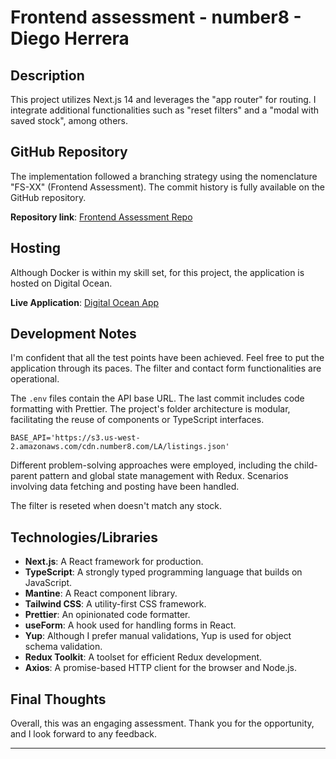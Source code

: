 # Frontend assessment - number8 - Diego Herrera

## Description

This project utilizes Next.js 14 and leverages the "app router" for routing. I integrate additional functionalities such as "reset filters" and a "modal with saved stock", among others.

## GitHub Repository

The implementation followed a branching strategy using the nomenclature "FS-XX" (Frontend Assessment). The commit history is fully available on the GitHub repository.

**Repository link**: [Frontend Assessment Repo](https://github.com/diegodevdan/ft-assessment-n8-dh)

## Hosting

Although Docker is within my skill set, for this project, the application is hosted on Digital Ocean.

**Live Application**: [Digital Ocean App](https://squid-app-ghmm3.ondigitalocean.app/)

## Development Notes

I'm confident that all the test points have been achieved. Feel free to put the application through its paces. The filter and contact form functionalities are operational.

The `.env` files contain the API base URL. The last commit includes code formatting with Prettier. The project's folder architecture is modular, facilitating the reuse of components or TypeScript interfaces.

`BASE_API='https://s3.us-west-2.amazonaws.com/cdn.number8.com/LA/listings.json'`

Different problem-solving approaches were employed, including the child-parent pattern and global state management with Redux. Scenarios involving data fetching and posting have been handled.

The filter is reseted when doesn't match any stock. 

## Technologies/Libraries

- **Next.js**: A React framework for production.
- **TypeScript**: A strongly typed programming language that builds on JavaScript.
- **Mantine**: A React component library.
- **Tailwind CSS**: A utility-first CSS framework.
- **Prettier**: An opinionated code formatter.
- **useForm**: A hook used for handling forms in React.
- **Yup**: Although I prefer manual validations, Yup is used for object schema validation.
- **Redux Toolkit**: A toolset for efficient Redux development.
- **Axios**: A promise-based HTTP client for the browser and Node.js.

## Final Thoughts

Overall, this was an engaging assessment. Thank you for the opportunity, and I look forward to any feedback.

---
